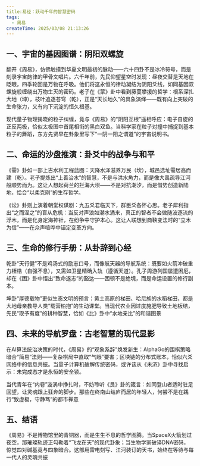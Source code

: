 ```yaml
---
title:易经：跃动千年的智慧密码
tags:
  - 周易
createTime: 2025/03/08 21:13:26
---
```




## 一、‌**宇宙的基因图谱：阴阳双螺旋**

翻开《周易》，仿佛触摸到华夏文明最初的脉动——六十四卦不是冰冷符号，而是刻录宇宙韵律的甲骨文唱片。六千年前，先民仰望星空时发现：昼夜交替是天地在眨眼，四季轮回是万物在呼吸。他们将这永恒的律动凝结为阴阳爻线，如同基因双螺旋般缠绕出万物生灭的密码‌。老子在《蒙》卦中看到藤蔓攀援的哲学：根系深扎大地（坤），枝叶追逐苍穹（乾），正是“天长地久”的具象演绎——既有向上突破的生命张力，又有向下沉淀的恒久根基‌。

现代量子物理揭晓的粒子纠缠，竟与《周易》的“阴阳互根”遥相呼应：电子自旋的正反两极，恰似太极图中首尾相衔的黑白双鱼。当科学家在粒子对撞中捕捉到基本粒子的舞蹈，东方先贤早在卦象里写下“一阴一阳之谓道”的宇宙说明书‌。



## 二、‌**命运的沙盘推演：卦爻中的战争与和平**

《需》卦如一部上古水利工程蓝图：天降水泽滋养万民（坎），城邑选址需居高而建（乾）。老子提炼出“上善治水”的智慧，不是与洪水角力，而是像大禹疏导江河般顺势而为。这让人想起荷兰的拦海大坝——不是对抗潮汐，而是借势创造新陆地，恰合“以柔克刚”的生存哲学‌。

《讼》卦则上演着朝堂权谋剧：九五爻君临天下，群臣爻各怀心思。老子犀利指出“之而涅之”的盲从危机：当反对声浪如潮水涌来，真正的智者不会做随波逐流的浮木，而是化身定海神针，在纷争中守护本心‌。这让人联想到商鞅变法时的“立木为信”——在众声喧哗中锚定变革方向。



## 三、‌**生命的修行手册：从卦辞到心经**

乾卦“天行健”不是鸡汤式的励志口号，而像航天器的导航系统：既要如火箭冲破重力桎梏（自强不息），又需如卫星精确入轨（遵循天道）。孔子周游列国屡遭困厄，却在《困》卦中悟出“致命遂志”的豁达——困顿不是绝境，而是命运设置的修行副本‌。

坤卦“厚德载物”更似生态文明的预言：黄土高原的梯田、哈尼族的水稻梯田，都是大地母亲教导人类“载营柏抱”的生动课堂。当现代农业因过度施肥导致土地板结，先民“取予有度”的耕种智慧，恰如《比》卦中“水地亲比”的和谐图景‌



## 四、‌**未来的导航罗盘：古老智慧的现代显影**

在AI算法统治决策的时代，《周易》的“观象系辞”焕发新生：AlphaGo的围棋策略暗合“简易”法则——复杂棋局中直取“气眼”要害；区块链的分布式账本，恰似六爻网络中的信息共振。当量子计算机破解传统密码，或许该从《未济》卦中寻找启示：未完成态才是永恒的安全锁‌。

当代青年在“内卷”漩涡中挣扎时，不妨聆听《艮》卦的箴言：如同登山者适时驻足回望，让灵魂跟上狂奔的脚步。那些在终南山结庐而居的年轻人，何尝不是在践行“致虚极，守静笃”的都市禅意‌



## 五、结语

《周易》不是博物馆里的青铜器，而是生生不息的哲学图腾。当SpaceX火箭划过夜空，那璀璨轨迹正勾勒着“飞龙在天”的现代卦象；当生物学家破译DNA密码，惊觉四对碱基竟与四象暗合。这部用雷电刻写、江河装订的天书，始终在等待与每一代人的灵魂共振‌